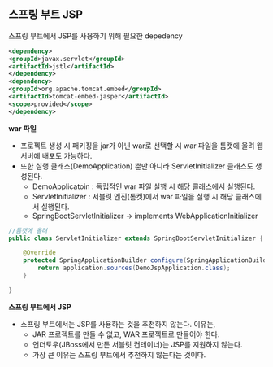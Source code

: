 ## 스프링 부트 JSP

스프링 부트에서 JSP를 사용하기 위해 필요한 depedency

~~~xml
<dependency>
<groupId>javax.servlet</groupId>
<artifactId>jstl</artifactId>
</dependency>
<dependency>
<groupId>org.apache.tomcat.embed</groupId>
<artifactId>tomcat-embed-jasper</artifactId>
<scope>provided</scope>
</dependency>
~~~



**war 파일**

- 프로젝트 생성 시 패키징을 jar가 아닌 war로 선택할 시 war 파일을 톰캣에 올려 웹 서버에 배포도 가능하다.
- 또한 실행 클래스(DemoApplication) 뿐만 아니라 ServletInitializer 클래스도 생성된다.
  - DemoApplicatoin : 독립적인 war 파일 실행 시 해당 클래스에서 실행된다.
  - ServletInitializer : 서블릿 엔진(톰켓)에서 war 파일을 실행 시 해당 클래스에서 실행된다. 
  - SpringBootServletInitializer -> implements WebApplicationInitializer

~~~java
//톰캣에 올려 
public class ServletInitializer extends SpringBootServletInitializer {

	@Override
	protected SpringApplicationBuilder configure(SpringApplicationBuilder application) {
		return application.sources(DemoJspApplication.class);
	}

}
~~~



**스프링 부트에서 JSP**

- 스프링 부트에서는 JSP를 사용하는 것을 추천하지 않는다. 이유는,
  - JAR 프로젝트를 만들 수 없고, WAR 프로젝트로 만들어야 한다.
  - 언더토우(JBoss에서 만든 서블릿 컨테이너)는 JSP를 지원하지 않는다.
  - 가장 큰 이유는 스프링 부트에서 추천하지 않는다는 것이다.